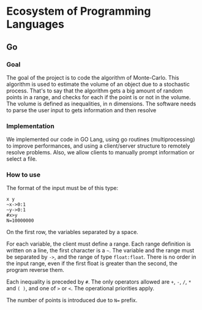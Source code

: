 # Ecosystem of Programming Languages

## Go

### Goal

The goal of the project is to code the algorithm of Monte-Carlo.
This algorithm is used to estimate the volume of an object due to a stochastic process.
That's to say that the algorithm gets a big amount of random points in a range, and checks for each if the point is or not in the volume.
The volume is defined as inequalities, in n dimensions.
The software needs to parse the user input to gets information and then resolve

### Implementation

We implemented our code in GO Lang, using go routines (multiprocessing) to improve performances, and using a client/server structure to remotely resolve problems.
Also, we allow clients to manually prompt information or select a file.

### How to use

The format of the input must be of this type:
```
x y
~x->0:1
~y->0:1
#x>y
N=10000000
```

On the first row, the variables separated by a space.

For each variable, the client must define a range. Each range definition is written on a line, the first character is a ```~```. The variable and the range must be separated by ```->```, and the range of type ```float:float```. There is no order in the input range, even if the first float is greater than the second, the program reverse them.

Each inequality is preceded by ```#```.
The only operators allowed are ```+```, ```-```, ```/```, ```*``` and ```( )```, and one of ```>``` or ```<```.
The operational priorities apply.

The number of points is introduced due to ```N=``` prefix.